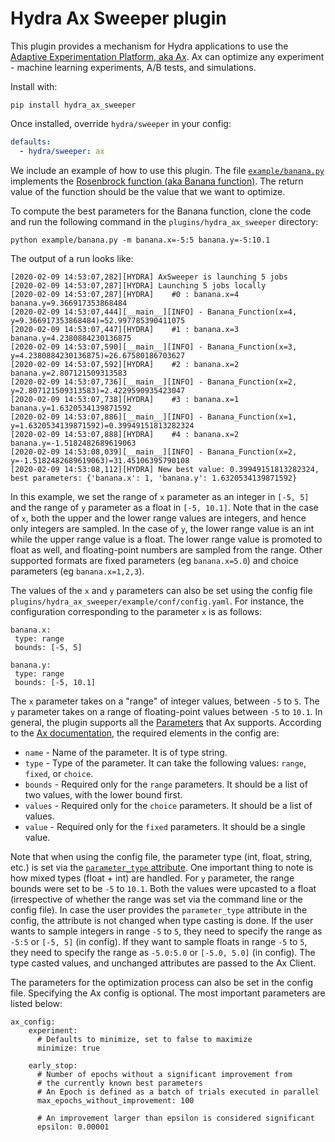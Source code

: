 # Hydra Ax Sweeper plugin
This plugin provides a mechanism for Hydra applications to use the [Adaptive Experimentation Platform, aka Ax](https://ax.dev/). Ax can optimize any experiment - machine learning experiments, A/B tests, and simulations. 

Install with:

```
pip install hydra_ax_sweeper
```

Once installed, override `hydra/sweeper` in your config:

```yaml
defaults:
  - hydra/sweeper: ax
```

We include an example of how to use this plugin. The file [`example/banana.py`](plugins/hydra_ax/example/banana.py) implements the [Rosenbrock function (aka Banana function)](https://en.wikipedia.org/wiki/Rosenbrock_function). The return value of the function should be the value that we want to optimize.

To compute the best parameters for the Banana function, clone the code and run the following command in the `plugins/hydra_ax_sweeper` directory:

```
python example/banana.py -m banana.x=-5:5 banana.y=-5:10.1
```

The output of a run looks like:

```
[2020-02-09 14:53:07,282][HYDRA] AxSweeper is launching 5 jobs
[2020-02-09 14:53:07,287][HYDRA] Launching 5 jobs locally
[2020-02-09 14:53:07,287][HYDRA]    #0 : banana.x=4 banana.y=9.366917353868484
[2020-02-09 14:53:07,444][__main__][INFO] - Banana_Function(x=4, y=9.366917353868484)=52.997785390411075
[2020-02-09 14:53:07,447][HYDRA]    #1 : banana.x=3 banana.y=4.2380884230136875
[2020-02-09 14:53:07,590][__main__][INFO] - Banana_Function(x=3, y=4.2380884230136875)=26.67580186703627
[2020-02-09 14:53:07,592][HYDRA]    #2 : banana.x=2 banana.y=2.807121509313583
[2020-02-09 14:53:07,736][__main__][INFO] - Banana_Function(x=2, y=2.807121509313583)=2.4229590935423047
[2020-02-09 14:53:07,738][HYDRA]    #3 : banana.x=1 banana.y=1.6320534139871592
[2020-02-09 14:53:07,886][__main__][INFO] - Banana_Function(x=1, y=1.6320534139871592)=0.39949151813282324
[2020-02-09 14:53:07,888][HYDRA]    #4 : banana.x=2 banana.y=-1.5182482689619063
[2020-02-09 14:53:08,039][__main__][INFO] - Banana_Function(x=2, y=-1.5182482689619063)=31.45106395790108
[2020-02-09 14:53:08,112][HYDRA] New best value: 0.39949151813282324, best parameters: {'banana.x': 1, 'banana.y': 1.6320534139871592}
```

In this example, we set the range of `x` parameter as an integer in `[-5, 5]` and the range of `y` parameter as a float in `[-5, 10.1]`. Note that in the case of `x`, both the upper and the lower range values are integers, and hence only integers are sampled. In the case of `y`, the lower range value is an int while the upper range value is a float. The lower range value is promoted to float as well, and floating-point numbers are sampled from the range. Other supported formats are fixed parameters (eg `banana.x=5.0`) and choice parameters (eg `banana.x=1,2,3`). 

The values of the `x` and `y` parameters can also be set using the config file `plugins/hydra_ax_sweeper/example/conf/config.yaml`. For instance, the configuration corresponding to the parameter `x` is as follows:

```
banana.x:
 type: range
 bounds: [-5, 5]

banana.y:
 type: range
 bounds: [-5, 10.1]
```

The `x` parameter takes on a "range" of integer values, between `-5` to `5`. The `y` parameter takes on a range of floating-point values between `-5` to `10.1`. In general, the plugin supports all the [Parameters](https://ax.dev/api/core.html?highlight=range#module-ax.core.parameter) that Ax supports. According to the [Ax documentation](https://ax.dev/api/service.html#ax.service.ax_client.AxClient.create_experiment), the required elements in the config are:

* `name` - Name of the parameter. It is of type string.
* `type` - Type of the parameter. It can take the following values: `range`, `fixed`, or `choice`.
* `bounds` - Required only for the `range` parameters. It should be a list of two values, with the lower bound first.
* `values` - Required only for the `choice` parameters. It should be a list of values.
* `value` - Required only for the `fixed` parameters. It should be a single value. 

Note that when using the config file, the parameter type (int, float, string, etc.) is set via the [`parameter_type` attribute](https://ax.dev/api/core.html?highlight=range#module-ax.core.parameter). One important thing to note is how mixed types (float + int) are handled. For `y` parameter, the range bounds were set to be `-5` to `10.1`. Both the values were upcasted to a float (irrespective of whether the range was set via the command line or the config file). In case the user provides the `parameter_type` attribute in the config, the attribute is not changed when type casting is done. If the user wants to sample integers in range `-5` to `5`, they need to specify the range as `-5:5` or `[-5, 5]` (in config). If they want to sample floats in range `-5` to `5`, they need to specify the range as `-5.0:5.0` or `[-5.0, 5.0]` (in config). The type casted values, and unchanged attributes are passed to the Ax Client. 

The parameters for the optimization process can also be set in the config file. Specifying the Ax config is optional. The most important parameters are listed below:

```
ax_config:
    experiment:
      # Defaults to minimize, set to false to maximize
      minimize: true

    early_stop:
      # Number of epochs without a significant improvement from
      # the currently known best parameters
      # An Epoch is defined as a batch of trials executed in parallel
      max_epochs_without_improvement: 100

      # An improvement larger than epsilon is considered significant
      epsilon: 0.00001
```